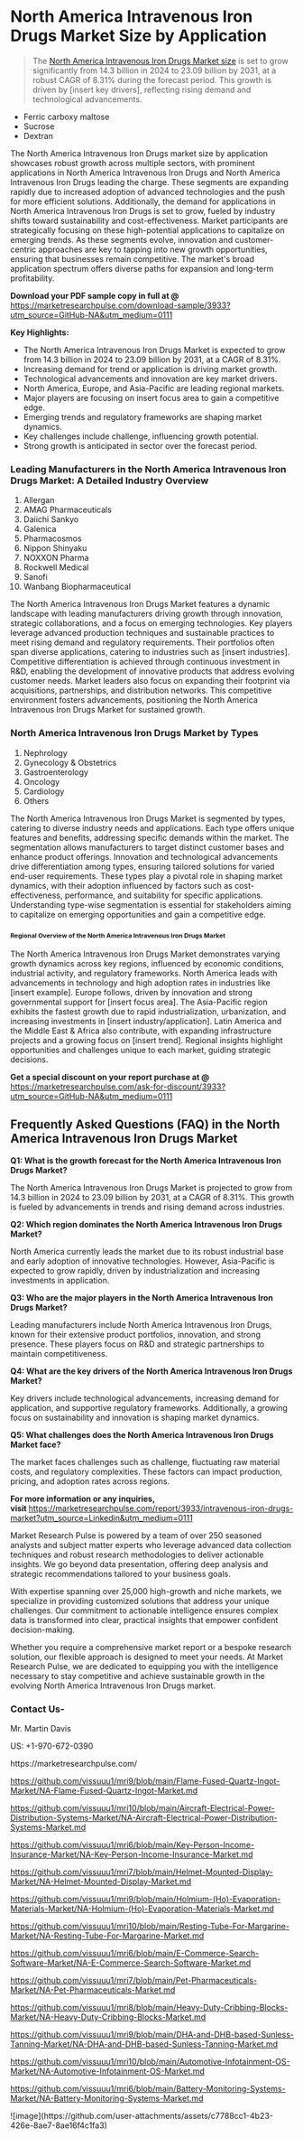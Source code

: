 <h1>North America Intravenous Iron Drugs Market&nbsp;Size by Application</h1><blockquote><p>The <a href="https://marketresearchpulse.com/download-sample/3933?utm_source=GitHub-NA&amp;utm_medium=0111">North America Intravenous Iron Drugs Market size</a> is set to grow significantly from 14.3 billion in 2024 to 23.09 billion by 2031, at a robust CAGR of 8.31% during the forecast period. This growth is driven by [insert key drivers], reflecting rising demand and technological advancements.</p></blockquote><ul><li>Ferric carboxy maltose <li> Sucrose <li> Dextran</li></ul><p>The North America Intravenous Iron Drugs market size by application showcases robust growth across multiple sectors, with prominent applications in North America Intravenous Iron Drugs and North America Intravenous Iron Drugs leading the charge. These segments are expanding rapidly due to increased adoption of advanced technologies and the push for more efficient solutions. Additionally, the demand for applications in North America Intravenous Iron Drugs is set to grow, fueled by industry shifts toward sustainability and cost-effectiveness. Market participants are strategically focusing on these high-potential applications to capitalize on emerging trends. As these segments evolve, innovation and customer-centric approaches are key to tapping into new growth opportunities, ensuring that businesses remain competitive. The market's broad application spectrum offers diverse paths for expansion and long-term profitability.</p><p><strong>Download your PDF sample copy in full at @ </strong><a href="https://marketresearchpulse.com/download-sample/3933?utm_source=GitHub-NA&amp;utm_medium=0111">https://marketresearchpulse.com/download-sample/3933?utm_source=GitHub-NA&amp;utm_medium=0111</a></p><p><strong>Key Highlights: </strong></p><ul><li>The North America Intravenous Iron Drugs Market is expected to grow from 14.3 billion in 2024 to 23.09 billion by 2031, at a CAGR of 8.31%.</li><li>Increasing demand for trend or application is driving market growth.</li><li>Technological advancements and innovation are key market drivers.</li><li>North America, Europe, and Asia-Pacific are leading regional markets.</li><li>Major players are focusing on insert focus area to gain a competitive edge.</li><li>Emerging trends and regulatory frameworks are shaping market dynamics.</li><li>Key challenges include challenge, influencing growth potential.</li><li>Strong growth is anticipated in sector over the forecast period.</li></ul><h3>Leading Manufacturers in the North America Intravenous Iron Drugs Market: A Detailed Industry Overview</h3><ol><li>Allergan</li><li>AMAG Pharmaceuticals</li><li>Daiichi Sankyo</li><li>Galenica</li><li>Pharmacosmos</li><li>Nippon Shinyaku</li><li>NOXXON Pharma</li><li>Rockwell Medical</li><li>Sanofi</li><li>Wanbang Biopharmaceutical</li></ol><div class="flex max-w-full flex-col flex-grow"><div class="min-h-8 text-message flex w-full flex-col items-end gap-2 whitespace-normal break-words [.text-message+&amp;]:mt-5" dir="auto" data-message-author-role="assistant" data-message-id="fd8432e4-4910-450d-b182-61b7bfb0a01f" data-message-model-slug="gpt-4o"><div class="flex w-full flex-col gap-1 empty:hidden first:pt-[3px]"><div class="markdown prose w-full break-words dark:prose-invert light"><p>The North America Intravenous Iron Drugs Market features a dynamic landscape with leading manufacturers driving growth through innovation, strategic collaborations, and a focus on emerging technologies. Key players leverage advanced production techniques and sustainable practices to meet rising demand and regulatory requirements. Their portfolios often span diverse applications, catering to industries such as [insert industries]. Competitive differentiation is achieved through continuous investment in R&amp;D, enabling the development of innovative products that address evolving customer needs. Market leaders also focus on expanding their footprint via acquisitions, partnerships, and distribution networks. This competitive environment fosters advancements, positioning the North America Intravenous Iron Drugs Market for sustained growth.</p></div></div></div></div><h3>North America Intravenous Iron Drugs Market by Types</h3><ol><li>Nephrology <li> Gynecology & Obstetrics <li> Gastroenterology <li> Oncology <li> Cardiology <li> Others</li></ol><div class="flex max-w-full flex-col flex-grow"><div class="min-h-8 text-message flex w-full flex-col items-end gap-2 whitespace-normal break-words [.text-message+&amp;]:mt-5" dir="auto" data-message-author-role="assistant" data-message-id="084470be-0bb7-4664-bddf-5156b4f41249" data-message-model-slug="gpt-4o-mini"><div class="flex w-full flex-col gap-1 empty:hidden first:pt-[3px]"><div class="markdown prose w-full break-words dark:prose-invert light"><p>The North America Intravenous Iron Drugs Market is segmented by types, catering to diverse industry needs and applications. Each type offers unique features and benefits, addressing specific demands within the market. The segmentation allows manufacturers to target distinct customer bases and enhance product offerings. Innovation and technological advancements drive differentiation among types, ensuring tailored solutions for varied end-user requirements. These types play a pivotal role in shaping market dynamics, with their adoption influenced by factors such as cost-effectiveness, performance, and suitability for specific applications. Understanding type-wise segmentation is essential for stakeholders aiming to capitalize on emerging opportunities and gain a competitive edge.</p></div></div></div></div><h3><span style="font-size: 11px;">Regional Overview of the North America Intravenous Iron Drugs Market</span></h3><div class="flex max-w-full flex-col flex-grow"><div class="min-h-8 text-message flex w-full flex-col items-end gap-2 whitespace-normal break-words [.text-message+&amp;]:mt-5" dir="auto" data-message-author-role="assistant" data-message-id="e9038762-ce64-4e30-91c9-9bd413514231" data-message-model-slug="gpt-4o-mini"><div class="flex w-full flex-col gap-1 empty:hidden first:pt-[3px]"><div class="markdown prose w-full break-words dark:prose-invert light"><p>The North America Intravenous Iron Drugs Market demonstrates varying growth dynamics across key regions, influenced by economic conditions, industrial activity, and regulatory frameworks. North America leads with advancements in technology and high adoption rates in industries like [insert example]. Europe follows, driven by innovation and strong governmental support for [insert focus area]. The Asia-Pacific region exhibits the fastest growth due to rapid industrialization, urbanization, and increasing investments in [insert industry/application]. Latin America and the Middle East &amp; Africa also contribute, with expanding infrastructure projects and a growing focus on [insert trend]. Regional insights highlight opportunities and challenges unique to each market, guiding strategic decisions.</p></div></div></div></div><p><strong>Get a special discount on your report purchase at @ </strong><a href="https://marketresearchpulse.com/ask-for-discount/3933?utm_source=GitHub-NA&amp;utm_medium=0111">https://marketresearchpulse.com/ask-for-discount/3933?utm_source=GitHub-NA&amp;utm_medium=0111</a></p><h2>Frequently Asked Questions (FAQ) in the North America Intravenous Iron Drugs Market</h2><p><strong>Q1: What is the growth forecast for the North America Intravenous Iron Drugs Market?</strong></p><p>The North America Intravenous Iron Drugs Market is projected to grow from 14.3 billion in 2024 to 23.09 billion by 2031, at a CAGR of 8.31%. This growth is fueled by advancements in trends and rising demand across industries.</p><p><strong>Q2: Which region dominates the North America Intravenous Iron Drugs Market?</strong></p><p>North America currently leads the market due to its robust industrial base and early adoption of innovative technologies. However, Asia-Pacific is expected to grow rapidly, driven by industrialization and increasing investments in application.</p><p><strong>Q3: Who are the major players in the North America Intravenous Iron Drugs Market?</strong></p><p>Leading manufacturers include North America Intravenous Iron Drugs, known for their extensive product portfolios, innovation, and strong presence. These players focus on R&amp;D and strategic partnerships to maintain competitiveness.</p><p><strong>Q4: What are the key drivers of the North America Intravenous Iron Drugs Market?</strong></p><p>Key drivers include technological advancements, increasing demand for application, and supportive regulatory frameworks. Additionally, a growing focus on sustainability and innovation is shaping market dynamics.</p><p><strong>Q5: What challenges does the North America Intravenous Iron Drugs Market face?</strong></p><p>The market faces challenges such as challenge, fluctuating raw material costs, and regulatory complexities. These factors can impact production, pricing, and adoption rates across regions.</p><p><strong>For more information or any inquiries, visit&nbsp;</strong><a href="https://marketresearchpulse.com/report/3933/intravenous-iron-drugs-market?utm_source=Linkedin&utm_medium=0111">https://marketresearchpulse.com/report/3933/intravenous-iron-drugs-market?utm_source=Linkedin&utm_medium=0111</a></p><p>Market Research Pulse is powered by a team of over 250 seasoned analysts and subject matter experts who leverage advanced data collection techniques and robust research methodologies to deliver actionable insights. We go beyond data presentation, offering deep analysis and strategic recommendations tailored to your business goals.</p><p>With expertise spanning over 25,000 high-growth and niche markets, we specialize in providing customized solutions that address your unique challenges. Our commitment to actionable intelligence ensures complex data is transformed into clear, practical insights that empower confident decision-making.</p><p>Whether you require a comprehensive market report or a bespoke research solution, our flexible approach is designed to meet your needs. At Market Research Pulse, we are dedicated to equipping you with the intelligence necessary to stay competitive and achieve sustainable growth in the evolving North America Intravenous Iron Drugs market.</p><h3><strong>Contact Us-</strong></h3><p>Mr. Martin Davis</p><p>US: +1-970-672-0390</p><p>https://marketresearchpulse.com/</p><p><a href="https://github.com/vissuuu1/mri9/blob/main/Flame-Fused-Quartz-Ingot-Market/NA-Flame-Fused-Quartz-Ingot-Market.md">https://github.com/vissuuu1/mri9/blob/main/Flame-Fused-Quartz-Ingot-Market/NA-Flame-Fused-Quartz-Ingot-Market.md</a></p><p><a href="https://github.com/vissuuu1/mri10/blob/main/Aircraft-Electrical-Power-Distribution-Systems-Market/NA-Aircraft-Electrical-Power-Distribution-Systems-Market.md">https://github.com/vissuuu1/mri10/blob/main/Aircraft-Electrical-Power-Distribution-Systems-Market/NA-Aircraft-Electrical-Power-Distribution-Systems-Market.md</a></p><p><a href="https://github.com/vissuuu1/mri6/blob/main/Key-Person-Income-Insurance-Market/NA-Key-Person-Income-Insurance-Market.md">https://github.com/vissuuu1/mri6/blob/main/Key-Person-Income-Insurance-Market/NA-Key-Person-Income-Insurance-Market.md</a></p><p><a href="https://github.com/vissuuu1/mri7/blob/main/Helmet-Mounted-Display-Market/NA-Helmet-Mounted-Display-Market.md">https://github.com/vissuuu1/mri7/blob/main/Helmet-Mounted-Display-Market/NA-Helmet-Mounted-Display-Market.md</a></p><p><a href="https://github.com/vissuuu1/mri9/blob/main/Holmium-(Ho)-Evaporation-Materials-Market/NA-Holmium-(Ho)-Evaporation-Materials-Market.md">https://github.com/vissuuu1/mri9/blob/main/Holmium-(Ho)-Evaporation-Materials-Market/NA-Holmium-(Ho)-Evaporation-Materials-Market.md</a></p><p><a href="https://github.com/vissuuu1/mri10/blob/main/Resting-Tube-For-Margarine-Market/NA-Resting-Tube-For-Margarine-Market.md">https://github.com/vissuuu1/mri10/blob/main/Resting-Tube-For-Margarine-Market/NA-Resting-Tube-For-Margarine-Market.md</a></p><p><a href="https://github.com/vissuuu1/mri6/blob/main/E-Commerce-Search-Software-Market/NA-E-Commerce-Search-Software-Market.md">https://github.com/vissuuu1/mri6/blob/main/E-Commerce-Search-Software-Market/NA-E-Commerce-Search-Software-Market.md</a></p><p><a href="https://github.com/vissuuu1/mri7/blob/main/Pet-Pharmaceuticals-Market/NA-Pet-Pharmaceuticals-Market.md">https://github.com/vissuuu1/mri7/blob/main/Pet-Pharmaceuticals-Market/NA-Pet-Pharmaceuticals-Market.md</a></p><p><a href="https://github.com/vissuuu1/mri8/blob/main/Heavy-Duty-Cribbing-Blocks-Market/NA-Heavy-Duty-Cribbing-Blocks-Market.md">https://github.com/vissuuu1/mri8/blob/main/Heavy-Duty-Cribbing-Blocks-Market/NA-Heavy-Duty-Cribbing-Blocks-Market.md</a></p><p><a href="https://github.com/vissuuu1/mri9/blob/main/DHA-and-DHB-based-Sunless-Tanning-Market/NA-DHA-and-DHB-based-Sunless-Tanning-Market.md">https://github.com/vissuuu1/mri9/blob/main/DHA-and-DHB-based-Sunless-Tanning-Market/NA-DHA-and-DHB-based-Sunless-Tanning-Market.md</a></p><p><a href="https://github.com/vissuuu1/mri10/blob/main/Automotive-Infotainment-OS-Market/NA-Automotive-Infotainment-OS-Market.md">https://github.com/vissuuu1/mri10/blob/main/Automotive-Infotainment-OS-Market/NA-Automotive-Infotainment-OS-Market.md</a></p><p><a href="https://github.com/vissuuu1/mri6/blob/main/Battery-Monitoring-Systems-Market/NA-Battery-Monitoring-Systems-Market.md">https://github.com/vissuuu1/mri6/blob/main/Battery-Monitoring-Systems-Market/NA-Battery-Monitoring-Systems-Market.md</a></p>
![image](https://github.com/user-attachments/assets/c7788cc1-4b23-426e-8ae7-8ae16f4c1fa3)
